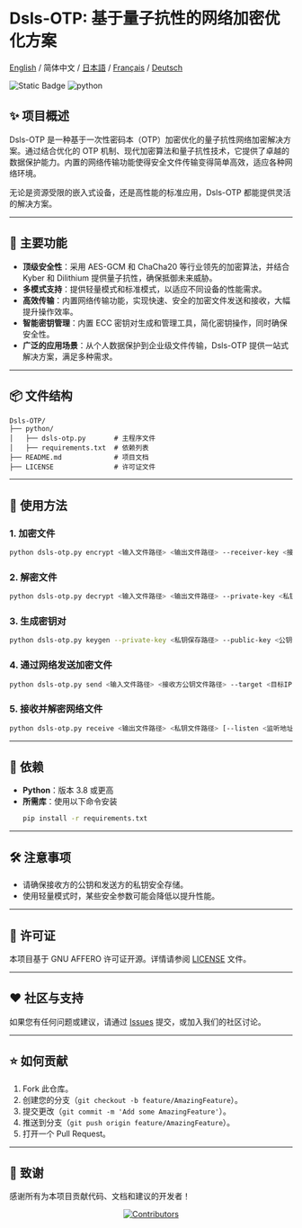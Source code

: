 # Dsls-OTP: 基于量子抗性的网络加密优化方案

[English](README.md) / 简体中文 / [日本語](README_JP.md) / [Français](README_FR.md) / [Deutsch](README_DE.md)

![Static Badge](https://img.shields.io/badge/License_GNU_AFFERO-0?logo=gnu&color=8A2BE2)
<img src="https://img.shields.io/badge/python-3.10 ~ 3.13 -blue.svg" alt="python">

## ✨ 项目概述

Dsls-OTP 是一种基于一次性密码本（OTP）加密优化的量子抗性网络加密解决方案。通过结合优化的 OTP 机制、现代加密算法和量子抗性技术，它提供了卓越的数据保护能力。内置的网络传输功能使得安全文件传输变得简单高效，适应各种网络环境。

无论是资源受限的嵌入式设备，还是高性能的标准应用，Dsls-OTP 都能提供灵活的解决方案。

---

## 🚀 主要功能

- **顶级安全性**：采用 AES-GCM 和 ChaCha20 等行业领先的加密算法，并结合 Kyber 和 Dilithium 提供量子抗性，确保抵御未来威胁。
- **多模式支持**：提供轻量模式和标准模式，以适应不同设备的性能需求。
- **高效传输**：内置网络传输功能，实现快速、安全的加密文件发送和接收，大幅提升操作效率。
- **智能密钥管理**：内置 ECC 密钥对生成和管理工具，简化密钥操作，同时确保安全性。
- **广泛的应用场景**：从个人数据保护到企业级文件传输，Dsls-OTP 提供一站式解决方案，满足多种需求。

---

## 📦 文件结构

```
Dsls-OTP/
├── python/
│   ├── dsls-otp.py       # 主程序文件
│   ├── requirements.txt  # 依赖列表
├── README.md             # 项目文档
├── LICENSE               # 许可证文件
```

---

## 📖 使用方法

### 1. 加密文件
```bash
python dsls-otp.py encrypt <输入文件路径> <输出文件路径> --receiver-key <接收方公钥文件路径> [--lightweight]
```

### 2. 解密文件
```bash
python dsls-otp.py decrypt <输入文件路径> <输出文件路径> --private-key <私钥文件路径> [--password <私钥密码>]
```

### 3. 生成密钥对
```bash
python dsls-otp.py keygen --private-key <私钥保存路径> --public-key <公钥保存路径> [--password <私钥密码>]
```

### 4. 通过网络发送加密文件
```bash
python dsls-otp.py send <输入文件路径> <接收方公钥文件路径> --target <目标IP:端口> [--lightweight]
```

### 5. 接收并解密网络文件
```bash
python dsls-otp.py receive <输出文件路径> <私钥文件路径> [--listen <监听地址:端口>] [--password <私钥密码>]
```

---

## 🔧 依赖

- **Python**：版本 3.8 或更高
- **所需库**：使用以下命令安装
  ```bash
  pip install -r requirements.txt
  ```

---

## 🛠️ 注意事项

- 请确保接收方的公钥和发送方的私钥安全存储。
- 使用轻量模式时，某些安全参数可能会降低以提升性能。

---

## 📜 许可证

本项目基于 GNU AFFERO 许可证开源。详情请参阅 [LICENSE](LICENSE) 文件。

---

## ❤️ 社区与支持

如果您有任何问题或建议，请通过 [Issues](https://github.com/DslsDZC/Dsls-OTP/issues) 提交，或加入我们的社区讨论。

---

## ⭐ 如何贡献

1. Fork 此仓库。
2. 创建您的分支（`git checkout -b feature/AmazingFeature`）。
3. 提交更改（`git commit -m 'Add some AmazingFeature'`）。
4. 推送到分支（`git push origin feature/AmazingFeature`）。
5. 打开一个 Pull Request。

---

## 🌟 致谢

感谢所有为本项目贡献代码、文档和建议的开发者！

<p align="center">
  <a href="https://github.com/DslsDZC/Dsls-OTP/graphs/contributors">
    <img src="https://contrib.rocks/image?repo=DslsDZC/Dsls-OTP" alt="Contributors">
  </a>
</p>
